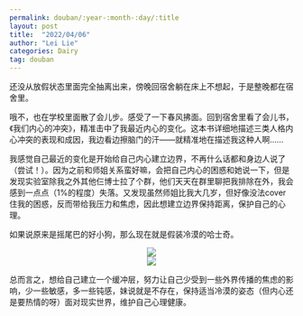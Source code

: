 ```yaml
---
permalink: douban/:year-:month-:day/:title
layout: post
title:  "2022/04/06"
author: "Lei Lie"
categories: Dairy
tag: douban
---
```


还没从放假状态里面完全抽离出来，傍晚回宿舍躺在床上不想起，于是整晚都在宿舍里。

哦不，也在学校里面散了会儿步。感受了一下春风拂面。回到宿舍里看了会儿书，《我们内心的冲突》，精准击中了我最近内心的变化。这本书详细地描述三类人格内心冲突的表现和成因，我边看边擦脑门的汗——就精准地在描述我这种人啊……

我感觉自己最近的变化是开始给自己内心建立边界，不再什么话都和身边人说了（尝试！）。因为之前和师姐关系蛮好嘛，会把自己内心的困惑和她说一下，但是发现实验室除我之外其他仨博士拉了个群，他们天天在群里聊把我排除在外，我会感到一点点（1%的程度）失落。又发现虽然师姐比我大几岁，但好像没法cover住我的困惑，反而带给我压力和焦虑，因此想建立边界保持距离，保护自己的心理。

如果说原来是摇尾巴的好小狗，那么现在就是假装冷漠的哈士奇。

<div align=center><img src="../../images/img-2022-04-06/img1.webp"/></div>

<div align=center><img src="../../images/img-2022-04-06/img2.webp"/></div>

总而言之，想给自己建立一个缓冲层，努力让自己少受到一些外界传播的焦虑的影响，少一些敏感，多一些钝感，妹说就是不存在，保持适当冷漠的姿态（但内心还是要热情的呀）面对现实世界，维护自己心理健康。